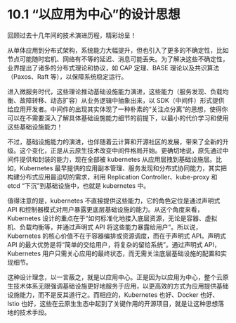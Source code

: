 # 10.1 “以应用为中心”的设计思想

回顾过去十几年间的技术演进历程，精彩纷呈！

从单体应用到分布式架构，系统能力大幅提升，但也引入了更多的不确定性，比如节点可能随时宕机、网络有不等的延迟、消息可能丢失。为了解决这些不确定性，业界提出了诸多的分布式理论和协议，如 CAP 定理、BASE 理论以及共识算法（Paxos、Raft 等），以保障系统稳定运行。

进入微服务时代，这些理论推动基础设施能力演进，这些能力（服务发现、负载均衡、故障转移、动态扩容）从业务逻辑中抽象出来，以 SDK（中间件）形式提供给应用开发者。中间件的出现其实体现了一种朴素的“关注点分离”的思想，使得你可以在不需要深入了解具体基础设施能力细节的前提下，以最小的代价学习和使用这些基础设施能力！

不过，基础设施能力的演进，也伴随着云计算和开源社区的发展，带来了全新的升级。这个变化，正是从云原生技术改变中间件格局开始。更确切地说，原先通过中间件提供和封装的能力，现在全部被 kubernetes 从应用层拽到基础设施层。比如，Kubernetes 最早提供的应用副本管理、服务发现和分布式协同能力，其实把构建分布式应用最迫切的需求，利用 Replication Controller、kube-proxy 和 etcd “下沉”到基础设施中，也就是 kubernetes 中。

值得注意的是，kubernetes 不直接提供这些能力，它的角色定位是通过声明式 API 和控制器模式对用户暴露更底层基础设施的能力。从这个角度来看，Kubernetes 设计的重点在于“如何标准化地接入底层资源，无论是容器、虚拟机、负载均衡等，并通过声明式 API 将这些能力暴露给用户”。所以说，Kubernetes 的核心价值不在于容器编排或资源调度，而在于声明式 API。声明式 API 的最大优势是将“简单的交给用户，将复杂的留给系统”。通过声明式 API，Kubernetes 用户只需关心应用的最终状态，而无需关注底层基础设施的配置和实现细节。

这种设计理念，以一言蔽之，就是以应用中心。正是因为以应用为中心，整个云原生技术体系无限强调基础设施更好地服务于应用，以更高效的方式为应用提供基础设施能力，而不是反其道行之。而相应的，Kubernetes 也好、Docker 也好、Istio 也好，这些在云原生生态中起到了关键作用的开源项目，就是让这种思想落地的技术手段。